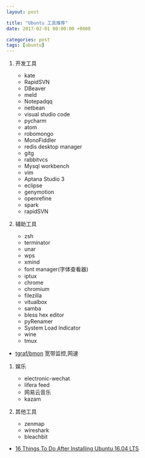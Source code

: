```yaml
---
layout: post

title: "Ubuntu 工具推荐"
date: 2017-02-01 00:00:00 +0800

categories: post
tags: [ubuntu]
---
```


1. 开发工具
    - kate
    - RapidSVN
    - DBeaver
    - meld
    - Notepadqq
    - netbean
    - visual studio code
    - pycharm
    - atom
    - robomongo
    - MonoFiddler
    - redis desktop manager
    - gitg
    - rabbitvcs
    - Mysql workbench
    - vim
    - Aptana Studio 3
    - eclipse
    - genymotion
    - openrefine
    - spark
    - rapidSVN

1. 辅助工具
    - zsh
    - terminator
    - unar
    - wps
    - xmind
    - font manager(字体查看器)
    - iptux
    - chrome
    - chromium
    - filezilla
    - vitualbox
    - samba
    - bless hex editor
    - pyRenamer
    - System Load Indicator
    - wine
    - tmux

- [tgraf/bmon](https://github.com/tgraf/bmon)  宽带监控,网速

1. 娱乐
    - electronic-wechat
    - lifera feed
    - 网易云音乐
    - kazam

1. 其他工具
    - zenmap
    - wireshark
    - bleachbit


- [16 Things To Do After Installing Ubuntu 16.04 LTS](http://www.omgubuntu.co.uk/2016/04/10-things-to-do-after-installing-ubuntu-16-04-lts)
